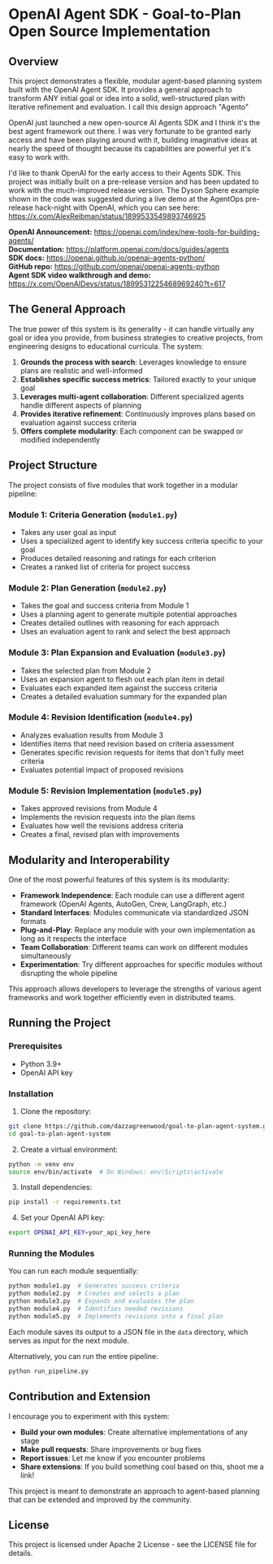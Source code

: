 # OpenAI Agent SDK - Goal-to-Plan Open Source Implementation

## Overview
This project demonstrates a flexible, modular agent-based planning system built with the OpenAI Agent SDK. It provides a general approach to transform ANY initial goal or idea into a solid, well-structured plan with iterative refinement and evaluation.  I call this design approach "Agento"

OpenAI just launched a new open-source AI Agents SDK and I think it's the best agent framework out there. I was very fortunate to be granted early access and have been playing around with it, building imaginative ideas at nearly the speed of thought because its capabilities are powerful yet it's easy to work with.

I'd like to thank OpenAI for the early access to their Agents SDK. This project was initially built on a pre-release version and has been updated to work with the much-improved release version. The Dyson Sphere example shown in the code was suggested during a live demo at the AgentOps pre-release hack-night with OpenAI, which you can see here: https://x.com/AlexReibman/status/1899533549893746925

**OpenAI Announcement:** https://openai.com/index/new-tools-for-building-agents/  
**Documentation:** https://platform.openai.com/docs/guides/agents  
**SDK docs:** https://openai.github.io/openai-agents-python/  
**GitHub repo:** https://github.com/openai/openai-agents-python  
**Agent SDK video walkthrough and demo:** https://x.com/OpenAIDevs/status/1899531225468969240?t=617

## The General Approach

The true power of this system is its generality - it can handle virtually any goal or idea you provide, from business strategies to creative projects, from engineering designs to educational curricula. The system:

1. **Grounds the process with search**: Leverages knowledge to ensure plans are realistic and well-informed
2. **Establishes specific success metrics**: Tailored exactly to your unique goal
3. **Leverages multi-agent collaboration**: Different specialized agents handle different aspects of planning
4. **Provides iterative refinement**: Continuously improves plans based on evaluation against success criteria
5. **Offers complete modularity**: Each component can be swapped or modified independently

## Project Structure

The project consists of five modules that work together in a modular pipeline:

### Module 1: Criteria Generation (`module1.py`)
- Takes any user goal as input
- Uses a specialized agent to identify key success criteria specific to your goal
- Produces detailed reasoning and ratings for each criterion
- Creates a ranked list of criteria for project success

### Module 2: Plan Generation (`module2.py`)
- Takes the goal and success criteria from Module 1
- Uses a planning agent to generate multiple potential approaches
- Creates detailed outlines with reasoning for each approach
- Uses an evaluation agent to rank and select the best approach

### Module 3: Plan Expansion and Evaluation (`module3.py`)
- Takes the selected plan from Module 2
- Uses an expansion agent to flesh out each plan item in detail
- Evaluates each expanded item against the success criteria
- Creates a detailed evaluation summary for the expanded plan

### Module 4: Revision Identification (`module4.py`)
- Analyzes evaluation results from Module 3
- Identifies items that need revision based on criteria assessment
- Generates specific revision requests for items that don't fully meet criteria
- Evaluates potential impact of proposed revisions

### Module 5: Revision Implementation (`module5.py`)
- Takes approved revisions from Module 4
- Implements the revision requests into the plan items
- Evaluates how well the revisions address criteria
- Creates a final, revised plan with improvements

## Modularity and Interoperability

One of the most powerful features of this system is its modularity:

- **Framework Independence**: Each module can use a different agent framework (OpenAI Agents, AutoGen, Crew, LangGraph, etc.)
- **Standard Interfaces**: Modules communicate via standardized JSON formats
- **Plug-and-Play**: Replace any module with your own implementation as long as it respects the interface
- **Team Collaboration**: Different teams can work on different modules simultaneously
- **Experimentation**: Try different approaches for specific modules without disrupting the whole pipeline

This approach allows developers to leverage the strengths of various agent frameworks and work together efficiently even in distributed teams.

## Running the Project

### Prerequisites
- Python 3.9+
- OpenAI API key

### Installation

1. Clone the repository:
```bash
git clone https://github.com/dazzagreenwood/goal-to-plan-agent-system.git
cd goal-to-plan-agent-system
```

2. Create a virtual environment:
```bash
python -m venv env
source env/bin/activate  # On Windows: env\Scripts\activate
```

3. Install dependencies:
```bash
pip install -r requirements.txt
```

4. Set your OpenAI API key:
```bash
export OPENAI_API_KEY=your_api_key_here
```

### Running the Modules

You can run each module sequentially:

```bash
python module1.py  # Generates success criteria
python module2.py  # Creates and selects a plan
python module3.py  # Expands and evaluates the plan
python module4.py  # Identifies needed revisions
python module5.py  # Implements revisions into a final plan
```

Each module saves its output to a JSON file in the `data` directory, which serves as input for the next module.

Alternatively, you can run the entire pipeline:

```bash
python run_pipeline.py
```

## Contribution and Extension

I encourage you to experiment with this system:

- **Build your own modules**: Create alternative implementations of any stage
- **Make pull requests**: Share improvements or bug fixes
- **Report issues**: Let me know if you encounter problems
- **Share extensions**: If you build something cool based on this, shoot me a link!

This project is meant to demonstrate an approach to agent-based planning that can be extended and improved by the community.

## License

This project is licensed under Apache 2 License - see the LICENSE file for details.
